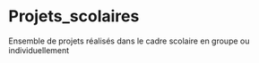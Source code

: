 # Projets_scolaires
Ensemble de projets réalisés dans le cadre scolaire en groupe ou individuellement
